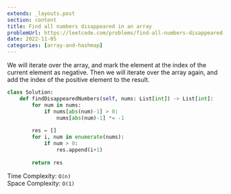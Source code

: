 ```yaml
---
extends: _layouts.post
section: content
title: Find all numbers disappeared in an array
problemUrl: https://leetcode.com/problems/find-all-numbers-disappeared-in-an-array/
date: 2022-11-05
categories: [array-and-hashmap]
---
```


We will iterate over the array, and mark the element at the index of the current element as negative. Then we will iterate over the array again, and add the index of the positive element to the result.

```python
class Solution:
    def findDisappearedNumbers(self, nums: List[int]) -> List[int]:
        for num in nums:
            if nums[abs(num)-1] > 0:
                nums[abs(num)-1] *= -1
            
        res = []
        for i, num in enumerate(nums):
            if num > 0:
                res.append(i+1)
        
        return res
```

Time Complexity: `O(n)` <br/>
Space Complexity: `O(1)`